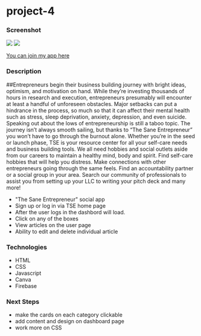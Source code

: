 # project-4

###  Screenshot 
<img src="https://imgur.com/MWpHWI3">
<img src=https://imgur.com/VvdzgK2>

[You can join my app here](https://rocky-fjord-07271.herokuapp.com/)


### Description
##Entrepreneurs begin their business building journey with bright ideas, optimism, and motivation on hand. While they’re investing thousands of hours in research and execution, entrepreneurs presumably will encounter at least a handful of unforeseen obstacles. Major setbacks can put a hindrance in the process, so much so that it can affect their mental health such as stress, sleep deprivation, anxiety, depression, and even suicide. Speaking out about the lows of entrepreneurship is still a taboo topic. The journey isn’t always smooth sailing, but thanks to “The Sane Entrepreneur” you won’t have to go through the burnout alone. Whether you’re in the seed or launch phase, TSE is your resource center for all your self-care needs and business building tools. We all need hobbies and social outlets aside from our careers to maintain a healthy mind, body and spirit. Find self-care hobbies that will help you distress. Make connections with other entrepreneurs going through the same feels. Find an accountability partner or a social group in your area. Search our community of professionals to assist you from setting up your LLC to writing your pitch deck and many more!

- "The Sane Entrepreneur" social app  
- Sign up or log in via TSE home page
- After the user logs in the dashbord will load.
- Click on any of the boxes
- View articles on the user page
- Ability to edit and delete individual article

### Technologies
- HTML
- CSS
- Javascript
- Canva
- Firebase

### Next Steps
- make the cards on each category clickable
- add content and design on dashboard page
- work more on CSS
